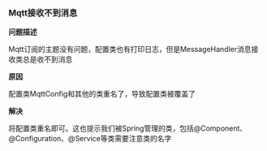 

### Mqtt接收不到消息

**问题描述**

Mqtt订阅的主题没有问题，配置类也有打印日志，但是MessageHandler消息接收类总是收不到消息

**原因**

配置类MqttConfig和其他的类重名了，导致配置类被覆盖了

**解决**

将配置类重名即可。这也提示我们被Spring管理的类，包括@Component、@Configuration、@Service等类需要注意类的名字

